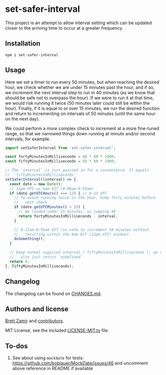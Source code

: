 # set-safer-interval

This project is an attempt to allow interval setting which can be updated
closer to the arriving time to occur at a greater frequency.

## Installation

```shell
npm i set-safer-interval
```

## Usage

Here we set a timer to run every 50 minutes, but when reaching the desired
hour, we check whether we are under 15 minutes past the hour, and if so,
we increment the next interval step to run in 40 minutes (as we know that
should be safe not to overpass the hour). If we were to run it at that
time, we would risk running it twice (50 minutes later could still be within
the hour). Finally, if it is equal to or over 15 minutes, we run the desired
function and return to incrementing on intervals of 50 minutes (until the
same hour on the next day).

We could perform a more complex check to increment at a more fine-tuned
range, so that we narrowed things down running at minute and/or second
intervals, for example.

<!-- Note that for testing, you may wish to use this with `mockdate`. -->
```js
import setSaferInterval from 'set-safer-interval';

const fortyMinutesInMilliseconds = 40 * 60 * 1000;
const fiftyMinutesInMilliseconds = 50 * 60 * 1000;

// The `interval` is just passsed in for a convenience. It equals
//  `fiftyMinutesInMilliseconds`
setSaferInterval((interval) => {
  const date = new Date();
  // 12pm UTC == 8am EST (8:00am-8:59am)
  if (date.getUTCHours() === 12) { // 0-23 UTC
    // To avoid running twice in the hour, bump forty minutes before
    //   next check
    if (date.getUTCMinutes() < 15) {
      // We landed under 15 minutes, so jumping 40
      return fortyMinutesInMilliseconds - interval;
    }

    // 8:15am-8:59am EST (so safe to increment 50 minutes without
    //   recurring within the 8am EST (12pm UTC) window)
    doSomething();
  }

  // Keep normal supplied interval (`fiftyMinutesInMilliseconds`); we could
  //   also just return `undefined`
  return 0;
}, fiftyMinutesInMilliseconds);
```

## Changelog

The changelog can be found on [CHANGES.md](./CHANGES.md).

## Authors and license

[Brett Zamir](http://brett-zamir.me/) and
[contributors](https://github.com/brettz9/set-safer-interval/graphs/contributors).

MIT License, see the included [LICENSE-MIT.tx](LICENSE-MIT.txt) file.

## To-dos

1. See about using `mockdate` for tests: <https://github.com/boblauer/MockDate/issues/46>
    and uncomment above reference in README if available
